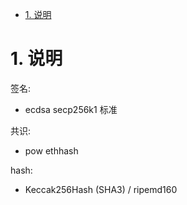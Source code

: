 <!-- TOC -->

- [1. 说明](#1-说明)

<!-- /TOC -->

<a id="markdown-1-说明" name="1-说明"></a>
# 1. 说明

签名:
* ecdsa secp256k1 标准

共识:
* pow ethhash

hash:
* Keccak256Hash (SHA3) / ripemd160

